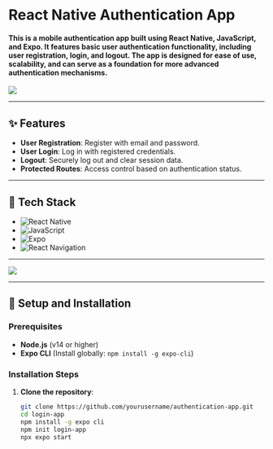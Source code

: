 # React Native Authentication App
<h4 align="left">This is a mobile authentication app built using React Native, JavaScript, and Expo. It features basic user authentication functionality, including user registration, login, and logout. The app is designed for ease of use, scalability, and can serve as a foundation for more advanced authentication mechanisms.</h4>

[![](https://visitcount.itsvg.in/api?id=GokulakrishnanSivalingam&icon=0&color=0)](https://visitcount.itsvg.in)

---

## ✨ Features

- **User Registration**: Register with email and password.
- **User Login**: Log in with registered credentials.
- **Logout**: Securely log out and clear session data.
- **Protected Routes**: Access control based on authentication status.
---
## 🔧 Tech Stack

- ![React Native](https://img.shields.io/badge/react_native-%2320232a.svg?style=for-the-badge&logo=react&logoColor=%2361DAFB)
- ![JavaScript](https://img.shields.io/badge/javascript-%23323330.svg?style=for-the-badge&logo=javascript&logoColor=%23F7DF1E)
- ![Expo](https://img.shields.io/badge/expo-1C1E24?style=for-the-badge&logo=expo&logoColor=#D04A37)
- ![React Navigation](https://img.shields.io/badge/react_navigation-%2320232a.svg?style=for-the-badge&logo=react&logoColor=%2361DAFB)

---
<img src="https://i.pinimg.com/originals/ee/b4/b3/eeb4b379791397c1094937b12d6b1c28.gif" width=max-width, height:300px />

---

## 🚀 Setup and Installation

### Prerequisites

- **Node.js** (v14 or higher)
- **Expo CLI** (Install globally: `npm install -g expo-cli`)

### Installation Steps

1. **Clone the repository**:
   ```bash
   git clone https://github.com/yourusername/authentication-app.git
   cd login-app
   npm install -g expo cli
   npm init login-app
   npx expo start
